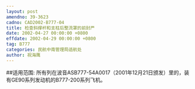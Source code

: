 ```yaml
---
layout: post
amendno: 39-3623
cadno: CAD2002-B777-04
title: 检查斜撑杆和支柱后整流罩的前封严
date: 2002-04-27 00:00:00 +0800
effdate: 2002-04-29 00:00:00 +0800
tag: B777
categories: 民航中南管理局适航处
author: 祝海鹰
---
```


##适用范围:
所有列在波音ASB777-54A0017（2001年12月21日颁发）里的，装有GE90系列发动机的B777-200系列飞机。

